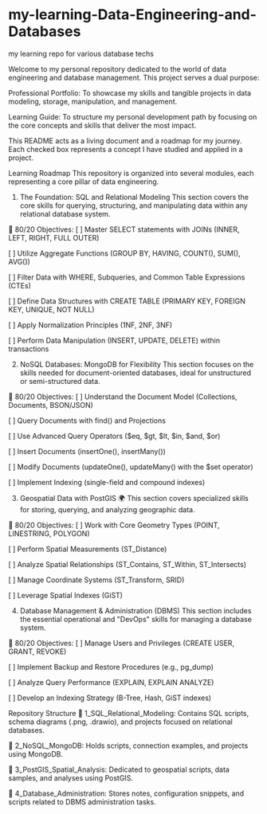 # my-learning-Data-Engineering-and-Databases
my learning repo for various database techs

Welcome to my personal repository dedicated to the world of data engineering and database management. This project serves a dual purpose:

Professional Portfolio: To showcase my skills and tangible projects in data modeling, storage, manipulation, and management.

Learning Guide: To structure my personal development path by focusing on the core concepts and skills that deliver the most impact.

This README acts as a living document and a roadmap for my journey. Each checked box represents a concept I have studied and applied in a project.

Learning Roadmap
This repository is organized into several modules, each representing a core pillar of data engineering.

1. The Foundation: SQL and Relational Modeling
This section covers the core skills for querying, structuring, and manipulating data within any relational database system.

🎯 80/20 Objectives:
[ ] Master SELECT statements with JOINs (INNER, LEFT, RIGHT, FULL OUTER)

[ ] Utilize Aggregate Functions (GROUP BY, HAVING, COUNT(), SUM(), AVG())

[ ] Filter Data with WHERE, Subqueries, and Common Table Expressions (CTEs)

[ ] Define Data Structures with CREATE TABLE (PRIMARY KEY, FOREIGN KEY, UNIQUE, NOT NULL)

[ ] Apply Normalization Principles (1NF, 2NF, 3NF)

[ ] Perform Data Manipulation (INSERT, UPDATE, DELETE) within transactions

2. NoSQL Databases: MongoDB for Flexibility
This section focuses on the skills needed for document-oriented databases, ideal for unstructured or semi-structured data.

🎯 80/20 Objectives:
[ ] Understand the Document Model (Collections, Documents, BSON/JSON)

[ ] Query Documents with find() and Projections

[ ] Use Advanced Query Operators ($eq, $gt, $lt, $in, $and, $or)

[ ] Insert Documents (insertOne(), insertMany())

[ ] Modify Documents (updateOne(), updateMany() with the $set operator)

[ ] Implement Indexing (single-field and compound indexes)

3. Geospatial Data with PostGIS 🌍
This section covers specialized skills for storing, querying, and analyzing geographic data.

🎯 80/20 Objectives:
[ ] Work with Core Geometry Types (POINT, LINESTRING, POLYGON)

[ ] Perform Spatial Measurements (ST_Distance)

[ ] Analyze Spatial Relationships (ST_Contains, ST_Within, ST_Intersects)

[ ] Manage Coordinate Systems (ST_Transform, SRID)

[ ] Leverage Spatial Indexes (GiST)

4. Database Management & Administration (DBMS)
This section includes the essential operational and "DevOps" skills for managing a database system.

🎯 80/20 Objectives:
[ ] Manage Users and Privileges (CREATE USER, GRANT, REVOKE)

[ ] Implement Backup and Restore Procedures (e.g., pg_dump)

[ ] Analyze Query Performance (EXPLAIN, EXPLAIN ANALYZE)

[ ] Develop an Indexing Strategy (B-Tree, Hash, GiST indexes)

Repository Structure
📁 1_SQL_Relational_Modeling: Contains SQL scripts, schema diagrams (.png, .drawio), and projects focused on relational databases.

📁 2_NoSQL_MongoDB: Holds scripts, connection examples, and projects using MongoDB.

📁 3_PostGIS_Spatial_Analysis: Dedicated to geospatial scripts, data samples, and analyses using PostGIS.

📁 4_Database_Administration: Stores notes, configuration snippets, and scripts related to DBMS administration tasks.
